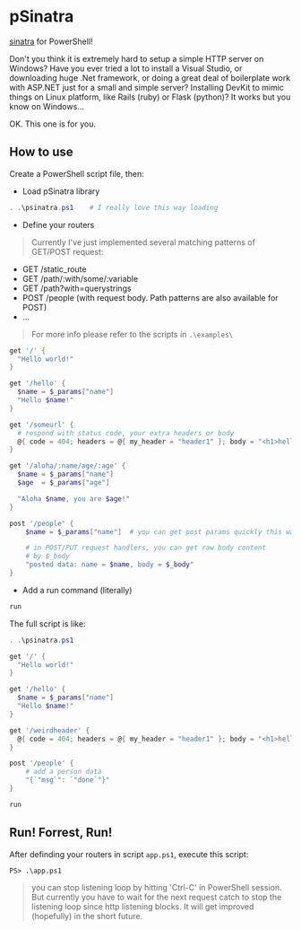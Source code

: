 # pSinatra
[sinatra](http://www.sinatrarb.com/) for PowerShell!

Don't you think it is extremely hard to setup a simple HTTP server on Windows? Have you ever tried a lot to install a Visual Studio, or downloading huge .Net framework, or doing a great deal of boilerplate work with ASP.NET just for a small and simple server?
Installing DevKit to mimic things on Linux platform, like Rails (ruby) or Flask (python)? It works but you know on Windows...

OK. This one is for you.

## How to use

Create a PowerShell script file, then:

* Load pSinatra library

```powershell
. .\psinatra.ps1    # I really love this way loading
```

* Define your routers

>Currently I've just implemented several matching patterns of GET/POST request:
- GET /static_route
- GET /path/:with/some/:variable
- GET /path?with=querystrings
- POST /people (with request body. Path patterns are also available for POST)
- ...

>For more info please refer to the scripts in `.\examples\`

```powershell
get '/' {
  "Hello world!"
}

get '/hello' {
  $name = $_params["name"]
  "Hello $name!"
}

get '/someurl' {
  # respond with status code, your extra headers or body
  @{ code = 404; headers = @{ my_header = "header1" }; body = "<h1>hello</h1>"}
}

get '/aloha/:name/age/:age' {
  $name = $_params["name"]
  $age  = $_params["age"]

  "Aloha $name, you are $age!"
}

post '/people' {
	$name = $_params["name"]  # you can get post params quickly this way

	# in POST/PUT request handlers, you can get raw body content
	# by $_body
	"posted data: name = $name, body = $_body"
}
```

* Add a run command (literally)

```powershell
run
```

The full script is like:

```powershell
. .\psinatra.ps1

get '/' {
  "Hello world!"
}

get '/hello' {
  $name = $_params["name"]
  "Hello $name!"
}

get '/weirdheader' {
  @{ code = 404; headers = @{ my_header = "header1" }; body = "<h1>hello</h1>"}
}

post '/people' {
	# add a person data
	"{`"msg`": `"done`"}"
}

run
```

## Run! Forrest, Run!
After definding your routers in script `app.ps1`, execute this script:

```
PS> .\app.ps1
```

>you can stop listening loop by hitting 'Ctrl-C' in PowerShell session.
But currently you have to wait for the next request catch to stop the listening loop since http listening blocks.
It will get improved (hopefully) in the short future.